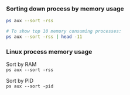 ### Sorting down process by memory usage
```bash
ps aux --sort -rss

# To show top 10 memory consuming processes:
ps aux --sort -rss | head -11
```

### Linux process memory usage

Sort by RAM    
`ps aux --sort -rss`  

Sort by PID   
`ps aux --sort -pid`  
